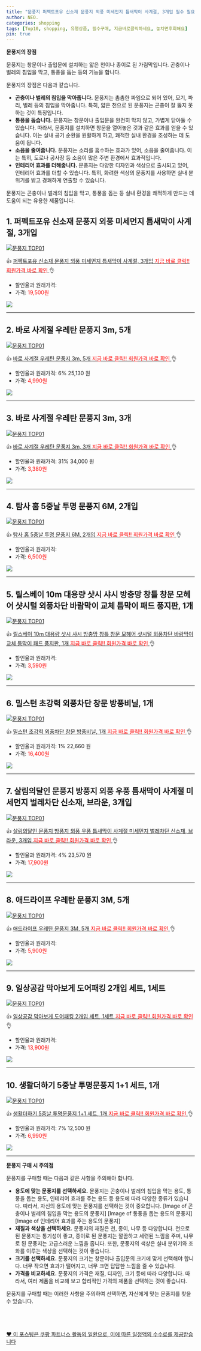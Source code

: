 ```yaml
---
title: "문풍지 퍼펙트포유 신소재 문풍지 외풍 미세먼지 틈새막이 사계절, 3개입 필수 필요 추천 제품 비교 최저 가격 비교 장점 구매가이드"
author: NEO.
categories: shopping
tags: [Top10, shopping, 유행상품, 필수구매, 지금바로클릭하세요, 놓치면후회해요]
pin: true
---
```

**문풍지의 장점**

문풍지는 창문이나 출입문에 설치하는 얇은 천이나 종이로 된 가림막입니다. 곤충이나 벌레의 침입을 막고, 통풍을 돕는 등의 기능을 합니다.

문풍지의 장점은 다음과 같습니다.

* **곤충이나 벌레의 침입을 막아줍니다.** 문풍지는 촘촘한 짜임으로 되어 있어, 모기, 파리, 벌레 등의 침입을 막아줍니다. 특히, 얇은 천으로 된 문풍지는 곤충이 잘 뚫지 못하는 것이 특징입니다.
* **통풍을 돕습니다.** 문풍지는 창문이나 출입문을 완전히 막지 않고, 가볍게 닫아둘 수 있습니다. 따라서, 문풍지를 설치하면 창문을 열어놓은 것과 같은 효과를 얻을 수 있습니다. 이는 실내 공기 순환을 원활하게 하고, 쾌적한 실내 환경을 조성하는 데 도움이 됩니다.
* **소음을 줄여줍니다.** 문풍지는 소리를 흡수하는 효과가 있어, 소음을 줄여줍니다. 이는 특히, 도로나 공사장 등 소음이 많은 주변 환경에서 효과적입니다.
* **인테리어 효과를 더해줍니다.** 문풍지는 다양한 디자인과 색상으로 출시되고 있어, 인테리어 효과를 더할 수 있습니다. 특히, 화려한 색상의 문풍지를 사용하면 실내 분위기를 밝고 경쾌하게 연출할 수 있습니다.

문풍지는 곤충이나 벌레의 침입을 막고, 통풍을 돕는 등 실내 환경을 쾌적하게 만드는 데 도움이 되는 유용한 제품입니다.

   

## 1. 퍼펙트포유 신소재 문풍지 외풍 미세먼지 틈새막이 사계절, 3개입

[![문풍지 TOP01](https://thumbnail9.coupangcdn.com/thumbnails/remote/490x490ex/image/vendor_inventory/30b6/99d3053fd4807bf0523838ee7d004cbbb2a605468634669351d6aa555921.jpg)](https://link.coupang.com/re/AFFSDP?lptag=AF3617701&subid=GithubCoopas&pageKey=7631623774&traceid=V0-153&itemId=20256251993&vendorItemId=87344025695)


👍 [퍼펙트포유 신소재 문풍지 외풍 미세먼지 틈새막이 사계절, 3개입 <font color=red> 지금 바로 클릭!! 회원가격 바로 확인 </font> ](https://link.coupang.com/re/AFFSDP?lptag=AF3617701&subid=GithubCoopas&pageKey=7631623774&traceid=V0-153&itemId=20256251993&vendorItemId=87344025695) 👌 


- 할인율과 원래가격: 
- 가격: <span style='color:red'>19,500원</span>

[![](/discount_price.png)](https://link.coupang.com/re/AFFSDP?lptag=AF3617701&subid=GithubCoopas&pageKey=7631623774&traceid=V0-153&itemId=20256251993&vendorItemId=87344025695)

---


   

## 2. 바로 사계절 우레탄 문풍지 3m, 5개

[![문풍지 TOP01](https://thumbnail9.coupangcdn.com/thumbnails/remote/490x490ex/image/retail/images/2326270185463173-cbf6564c-6014-4dde-9084-b40d1f987ee3.jpg)](https://link.coupang.com/re/AFFSDP?lptag=AF3617701&subid=GithubCoopas&pageKey=24234528&traceid=V0-153&itemId=94383959&vendorItemId=3167457290)


👍 [바로 사계절 우레탄 문풍지 3m, 5개 <font color=red> 지금 바로 클릭!! 회원가격 바로 확인 </font> ](https://link.coupang.com/re/AFFSDP?lptag=AF3617701&subid=GithubCoopas&pageKey=24234528&traceid=V0-153&itemId=94383959&vendorItemId=3167457290) 👌 


- 할인율과 원래가격: 6%  25,130   원
- 가격: <span style='color:red'>4,990원</span>

[![](/discount_price.png)](https://link.coupang.com/re/AFFSDP?lptag=AF3617701&subid=GithubCoopas&pageKey=24234528&traceid=V0-153&itemId=94383959&vendorItemId=3167457290)

---


   

## 3. 바로 사계절 우레탄 문풍지 3m, 3개

[![문풍지 TOP01](https://thumbnail7.coupangcdn.com/thumbnails/remote/490x490ex/image/retail/images/2785025982576934-8693aa6b-4ef9-4e02-a41f-0f8c39a01340.jpg)](https://link.coupang.com/re/AFFSDP?lptag=AF3617701&subid=GithubCoopas&pageKey=24234528&traceid=V0-153&itemId=135228851&vendorItemId=3287586288)


👍 [바로 사계절 우레탄 문풍지 3m, 3개 <font color=red> 지금 바로 클릭!! 회원가격 바로 확인 </font> ](https://link.coupang.com/re/AFFSDP?lptag=AF3617701&subid=GithubCoopas&pageKey=24234528&traceid=V0-153&itemId=135228851&vendorItemId=3287586288) 👌 


- 할인율과 원래가격: 31%  34,000   원
- 가격: <span style='color:red'>3,380원</span>

[![](/discount_price.png)](https://link.coupang.com/re/AFFSDP?lptag=AF3617701&subid=GithubCoopas&pageKey=24234528&traceid=V0-153&itemId=135228851&vendorItemId=3287586288)

---


   

## 4. 탐사 홈 5중날 투명 문풍지 6M, 2개입

[![문풍지 TOP01](https://thumbnail7.coupangcdn.com/thumbnails/remote/490x490ex/image/retail/images/331396392178632-fa218eab-ac36-4393-983e-1c7924073146.jpg)](https://link.coupang.com/re/AFFSDP?lptag=AF3617701&subid=GithubCoopas&pageKey=4699157334&traceid=V0-153&itemId=5915842842&vendorItemId=73213893762)


👍 [탐사 홈 5중날 투명 문풍지 6M, 2개입 <font color=red> 지금 바로 클릭!! 회원가격 바로 확인 </font> ](https://link.coupang.com/re/AFFSDP?lptag=AF3617701&subid=GithubCoopas&pageKey=4699157334&traceid=V0-153&itemId=5915842842&vendorItemId=73213893762) 👌 


- 할인율과 원래가격: 
- 가격: <span style='color:red'>6,500원</span>

[![](/discount_price.png)](https://link.coupang.com/re/AFFSDP?lptag=AF3617701&subid=GithubCoopas&pageKey=4699157334&traceid=V0-153&itemId=5915842842&vendorItemId=73213893762)

---


   

## 5. 릴스베이 10m 대용량 샷시 샤시 방충망 창틀 창문 모헤어 샷시털 외풍차단 바람막이 교체 틈막이 패드 풍지판, 1개

[![문풍지 TOP01](https://thumbnail10.coupangcdn.com/thumbnails/remote/490x490ex/image/vendor_inventory/651f/b2905bc6cb16a9f48905c39a8a08b50d93293460718b6652005d552ca92e.jpg)](https://link.coupang.com/re/AFFSDP?lptag=AF3617701&subid=GithubCoopas&pageKey=6135143317&traceid=V0-153&itemId=11727017534&vendorItemId=79001093564)


👍 [릴스베이 10m 대용량 샷시 샤시 방충망 창틀 창문 모헤어 샷시털 외풍차단 바람막이 교체 틈막이 패드 풍지판, 1개 <font color=red> 지금 바로 클릭!! 회원가격 바로 확인 </font> ](https://link.coupang.com/re/AFFSDP?lptag=AF3617701&subid=GithubCoopas&pageKey=6135143317&traceid=V0-153&itemId=11727017534&vendorItemId=79001093564) 👌 


- 할인율과 원래가격: 
- 가격: <span style='color:red'>3,590원</span>

[![](/discount_price.png)](https://link.coupang.com/re/AFFSDP?lptag=AF3617701&subid=GithubCoopas&pageKey=6135143317&traceid=V0-153&itemId=11727017534&vendorItemId=79001093564)

---


   

## 6. 밀스턴 초강력 외풍차단 창문 방풍비닐, 1개

[![문풍지 TOP01](https://thumbnail9.coupangcdn.com/thumbnails/remote/490x490ex/image/vendor_inventory/7961/13d339ba6e499932811ea5224ee77969d020893761b8e95018f4ec5c9bb9.jpg)](https://link.coupang.com/re/AFFSDP?lptag=AF3617701&subid=GithubCoopas&pageKey=6795362843&traceid=V0-153&itemId=16021948552&vendorItemId=87176827029)


👍 [밀스턴 초강력 외풍차단 창문 방풍비닐, 1개 <font color=red> 지금 바로 클릭!! 회원가격 바로 확인 </font> ](https://link.coupang.com/re/AFFSDP?lptag=AF3617701&subid=GithubCoopas&pageKey=6795362843&traceid=V0-153&itemId=16021948552&vendorItemId=87176827029) 👌 


- 할인율과 원래가격: 1%  22,660   원
- 가격: <span style='color:red'>16,400원</span>

[![](/discount_price.png)](https://link.coupang.com/re/AFFSDP?lptag=AF3617701&subid=GithubCoopas&pageKey=6795362843&traceid=V0-153&itemId=16021948552&vendorItemId=87176827029)

---


   

## 7. 살림의달인 문풍지 방풍지 외풍 우풍 틈새막이 사계절 미세먼지 벌레차단 신소재, 브라운, 3개입

[![문풍지 TOP01](https://thumbnail9.coupangcdn.com/thumbnails/remote/490x490ex/image/vendor_inventory/8992/7465d0cd06332a214b77322f93dae669692741537ac7aa73b7f7b7a8bb46.jpg)](https://link.coupang.com/re/AFFSDP?lptag=AF3617701&subid=GithubCoopas&pageKey=7722950411&traceid=V0-153&itemId=20731875053&vendorItemId=87802483350)


👍 [살림의달인 문풍지 방풍지 외풍 우풍 틈새막이 사계절 미세먼지 벌레차단 신소재, 브라운, 3개입 <font color=red> 지금 바로 클릭!! 회원가격 바로 확인 </font> ](https://link.coupang.com/re/AFFSDP?lptag=AF3617701&subid=GithubCoopas&pageKey=7722950411&traceid=V0-153&itemId=20731875053&vendorItemId=87802483350) 👌 


- 할인율과 원래가격: 4%  23,570   원
- 가격: <span style='color:red'>17,900원</span>

[![](/discount_price.png)](https://link.coupang.com/re/AFFSDP?lptag=AF3617701&subid=GithubCoopas&pageKey=7722950411&traceid=V0-153&itemId=20731875053&vendorItemId=87802483350)

---


   

## 8. 애드라이프 우레탄 문풍지 3M, 5개

[![문풍지 TOP01](https://thumbnail7.coupangcdn.com/thumbnails/remote/490x490ex/image/retail/images/4349675803438878-dca5ebcf-ecc5-41c6-8da6-a32b3e535665.jpg)](https://link.coupang.com/re/AFFSDP?lptag=AF3617701&subid=GithubCoopas&pageKey=5641928950&traceid=V0-153&itemId=9206665735&vendorItemId=76492389482)


👍 [애드라이프 우레탄 문풍지 3M, 5개 <font color=red> 지금 바로 클릭!! 회원가격 바로 확인 </font> ](https://link.coupang.com/re/AFFSDP?lptag=AF3617701&subid=GithubCoopas&pageKey=5641928950&traceid=V0-153&itemId=9206665735&vendorItemId=76492389482) 👌 


- 할인율과 원래가격: 
- 가격: <span style='color:red'>5,900원</span>

[![](/discount_price.png)](https://link.coupang.com/re/AFFSDP?lptag=AF3617701&subid=GithubCoopas&pageKey=5641928950&traceid=V0-153&itemId=9206665735&vendorItemId=76492389482)

---


   

## 9. 일상공감 막아보게 도어패킹 2개입 세트, 1세트

[![문풍지 TOP01](https://thumbnail8.coupangcdn.com/thumbnails/remote/490x490ex/image/retail/images/2023/05/16/14/8/56c51234-81b8-411f-87aa-227228047e99.jpg)](https://link.coupang.com/re/AFFSDP?lptag=AF3617701&subid=GithubCoopas&pageKey=4634024164&traceid=V0-153&itemId=5756418876&vendorItemId=85982165031)


👍 [일상공감 막아보게 도어패킹 2개입 세트, 1세트 <font color=red> 지금 바로 클릭!! 회원가격 바로 확인 </font> ](https://link.coupang.com/re/AFFSDP?lptag=AF3617701&subid=GithubCoopas&pageKey=4634024164&traceid=V0-153&itemId=5756418876&vendorItemId=85982165031) 👌 


- 할인율과 원래가격: 
- 가격: <span style='color:red'>13,900원</span>

[![](/discount_price.png)](https://link.coupang.com/re/AFFSDP?lptag=AF3617701&subid=GithubCoopas&pageKey=4634024164&traceid=V0-153&itemId=5756418876&vendorItemId=85982165031)

---


   

## 10. 생활더하기 5중날 투명문풍지 1+1 세트, 1개

[![문풍지 TOP01](https://thumbnail8.coupangcdn.com/thumbnails/remote/490x490ex/image/retail/images/110475773265999-69cbec96-17b0-4bed-a8cf-c035f81d67f6.jpg)](https://link.coupang.com/re/AFFSDP?lptag=AF3617701&subid=GithubCoopas&pageKey=3666590&traceid=V0-153&itemId=18082520&vendorItemId=3265913578)


👍 [생활더하기 5중날 투명문풍지 1+1 세트, 1개 <font color=red> 지금 바로 클릭!! 회원가격 바로 확인 </font> ](https://link.coupang.com/re/AFFSDP?lptag=AF3617701&subid=GithubCoopas&pageKey=3666590&traceid=V0-153&itemId=18082520&vendorItemId=3265913578) 👌 


- 할인율과 원래가격: 7%  12,500   원
- 가격: <span style='color:red'>6,990원</span>

[![](/discount_price.png)](https://link.coupang.com/re/AFFSDP?lptag=AF3617701&subid=GithubCoopas&pageKey=3666590&traceid=V0-153&itemId=18082520&vendorItemId=3265913578)

---
**문풍지 구매 시 주의점**

문풍지를 구매할 때는 다음과 같은 사항을 주의해야 합니다.

* **용도에 맞는 문풍지를 선택하세요.** 문풍지는 곤충이나 벌레의 침입을 막는 용도, 통풍을 돕는 용도, 인테리어 효과를 주는 용도 등 용도에 따라 다양한 종류가 있습니다. 따라서, 자신의 용도에 맞는 문풍지를 선택하는 것이 중요합니다.
[Image of 곤충이나 벌레의 침입을 막는 용도의 문풍지]
[Image of 통풍을 돕는 용도의 문풍지]
[Image of 인테리어 효과를 주는 용도의 문풍지]
* **재질과 색상을 선택하세요.** 문풍지의 재질은 천, 종이, 나무 등 다양합니다. 천으로 된 문풍지는 통기성이 좋고, 종이로 된 문풍지는 깔끔하고 세련된 느낌을 주며, 나무로 된 문풍지는 고급스러운 느낌을 줍니다. 또한, 문풍지의 색상은 실내 분위기와 조화를 이루는 색상을 선택하는 것이 좋습니다.
* **크기를 선택하세요.** 문풍지의 크기는 창문이나 출입문의 크기에 맞게 선택해야 합니다. 너무 작으면 효과가 떨어지고, 너무 크면 답답한 느낌을 줄 수 있습니다.
* **가격을 비교하세요.** 문풍지의 가격은 재질, 디자인, 크기 등에 따라 다양합니다. 따라서, 여러 제품을 비교해 보고 합리적인 가격의 제품을 선택하는 것이 좋습니다.

문풍지를 구매할 때는 이러한 사항을 주의하여 선택하면, 자신에게 맞는 문풍지를 찾을 수 있습니다.<br><br><br><br><br> [ ❤  이 포스팅은 쿠팡 파트너스 활동의 일환으로, 이에 따른 일정액의 수수료를 제공받습니다](https://link.coupang.com/a/bcEFyh)